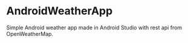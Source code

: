 # AndroidWeatherApp

Simple Android weather app made in Android Studio with rest api from OpenWeatherMap.